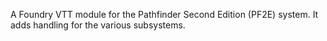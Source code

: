 A Foundry VTT module for the Pathfinder Second Edition (PF2E) system. It adds handling for the various subsystems.